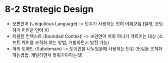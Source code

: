 # 8-2 Strategic Design

* 보편언어 (Ubiqutious Language) -> 모두가 사용하는 언어 어휘모음 (설계, 코딩 하기 어려운 언어 X)
* 제한된 컨텍스트 (Bounded Context) -> 보편언어 어휘 하나가 가르키는 대상 (소프트 웨어를 조직화 하는 방법, 개발하면서 발전 가능)
* 하위 도메인 (Subdomain) ->  도메인을 나누었을때 사용하는 단위 (현실을 조직화 하는방법, 개발하면서 맞춰가야하는것)
